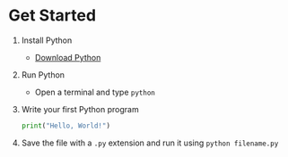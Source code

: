 # Get Started

1. Install Python

    - [Download Python](https://www.python.org/downloads/)

2. Run Python

    - Open a terminal and type `python`

3. Write your first Python program

    ```python
    print("Hello, World!")
    ```

4. Save the file with a `.py` extension and run it using `python filename.py`
